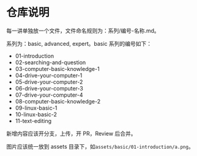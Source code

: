 # 仓库说明

每一讲单独放一个文件，文件命名规则为：系列/编号-名称.md。

系列为：basic, advanced, expert。basic 系列的编号如下：

- 01-introduction
- 02-searching-and-question
- 03-computer-basic-knowledge-1
- 04-drive-your-computer-1
- 05-drive-your-computer-2
- 06-drive-your-computer-3
- 07-drive-your-computer-4
- 08-computer-basic-knowledge-2
- 09-linux-basic-1
- 10-linux-basic-2
- 11-text-editing

新增内容应该开分支，上传，开 PR，Review 后合并。

图片应该统一放到 assets 目录下，如`assets/basic/01-introduction/a.png`。
